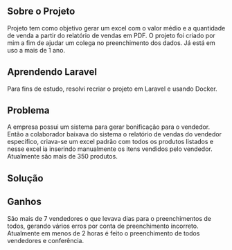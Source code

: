 ## Sobre o Projeto

Projeto tem como objetivo gerar um excel com o valor médio e a quantidade de venda a partir do relatório de vendas em PDF.
O projeto foi criado por mim a fim de ajudar um colega no preenchimento dos dados. Já está em uso a mais de 1 ano.

## Aprendendo Laravel

Para fins de estudo, resolvi recriar o projeto em Laravel e usando Docker.

## Problema

A empresa possui um sistema para gerar bonificação para o vendedor. Então a colaborador baixava do sistema o relatório de vendas do vendedor específico,
criava-se um excel padrão com todos os produtos listados e nesse excel ia inserindo manualmente os itens vendidos pelo vendedor. Atualmente são mais de 350 produtos.

## Solução



## Ganhos

São mais de 7 vendedores o que levava dias para o preenchimentos de todos, gerando vários erros por conta de preenchimento incorreto.
Atualmente em menos de 2 horas é feito o preenchimento de todos vendedores e conferência.


